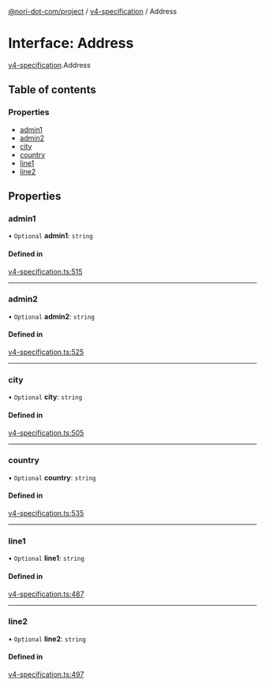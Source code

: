 [@nori-dot-com/project](../README.md) / [v4-specification](../modules/v4_specification.md) / Address

# Interface: Address

[v4-specification](../modules/v4_specification.md).Address

## Table of contents

### Properties

- [admin1](v4_specification.Address.md#admin1)
- [admin2](v4_specification.Address.md#admin2)
- [city](v4_specification.Address.md#city)
- [country](v4_specification.Address.md#country)
- [line1](v4_specification.Address.md#line1)
- [line2](v4_specification.Address.md#line2)

## Properties

### admin1

• `Optional` **admin1**: `string`

#### Defined in

[v4-specification.ts:515](https://github.com/nori-dot-eco/nori-dot-com/blob/e34c57a/packages/project/src/v4-specification.ts#L515)

___

### admin2

• `Optional` **admin2**: `string`

#### Defined in

[v4-specification.ts:525](https://github.com/nori-dot-eco/nori-dot-com/blob/e34c57a/packages/project/src/v4-specification.ts#L525)

___

### city

• `Optional` **city**: `string`

#### Defined in

[v4-specification.ts:505](https://github.com/nori-dot-eco/nori-dot-com/blob/e34c57a/packages/project/src/v4-specification.ts#L505)

___

### country

• `Optional` **country**: `string`

#### Defined in

[v4-specification.ts:535](https://github.com/nori-dot-eco/nori-dot-com/blob/e34c57a/packages/project/src/v4-specification.ts#L535)

___

### line1

• `Optional` **line1**: `string`

#### Defined in

[v4-specification.ts:487](https://github.com/nori-dot-eco/nori-dot-com/blob/e34c57a/packages/project/src/v4-specification.ts#L487)

___

### line2

• `Optional` **line2**: `string`

#### Defined in

[v4-specification.ts:497](https://github.com/nori-dot-eco/nori-dot-com/blob/e34c57a/packages/project/src/v4-specification.ts#L497)

